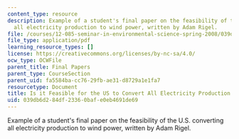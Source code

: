 ```yaml
---
content_type: resource
description: Example of a student's final paper on the feasibility of the U.S. converting
  all electricity production to wind power, written by Adam Rigel.
file: /courses/12-085-seminar-in-environmental-science-spring-2008/039db6d284df23360bafe0eb4691de69_rigel.pdf
file_type: application/pdf
learning_resource_types: []
license: https://creativecommons.org/licenses/by-nc-sa/4.0/
ocw_type: OCWFile
parent_title: Final Papers
parent_type: CourseSection
parent_uid: fa5584ba-cc76-29fb-ae31-d8729a1e1fa7
resourcetype: Document
title: Is it Feasible for the US to Convert All Electricity Production to Wind Power?
uid: 039db6d2-84df-2336-0baf-e0eb4691de69
---
```

Example of a student's final paper on the feasibility of the U.S. converting all electricity production to wind power, written by Adam Rigel.